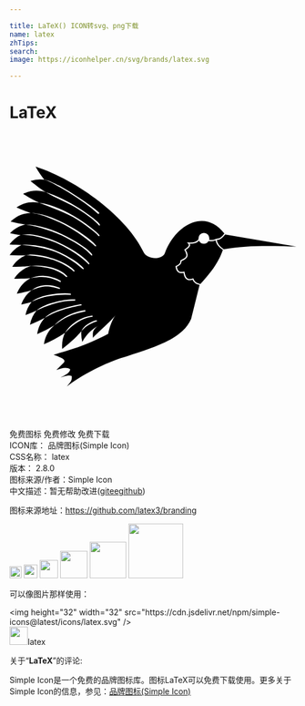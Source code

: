 ```yaml
---

title: LaTeX() ICON转svg、png下载
name: latex
zhTips: 
search: 
image: https://iconhelper.cn/svg/brands/latex.svg

---
```


# LaTeX  <small style="font-size: 60%;font-weight: 100"></small>

<div id="svg" class="svg-wrap">
<svg role="img" viewBox="0 0 24 24" xmlns="http://www.w3.org/2000/svg"><title>LaTeX icon</title><path d="M2.176 2.813c.233.42.477.779.73 1.09h-.002a2.313 2.313 0 0 0-.357-.026 2.702 2.702 0 0 0-.791.13c.494.415.912.717 1.281.95.905.294 1.912.782 2.77 1.328.429.273.812.543 1.113.78.301.236.567.471.621.574.054.102-.001.139-.082.06-.081-.078-.302-.319-.6-.553a14.203 14.203 0 0 0-1.107-.775c-.775-.49-1.982-.96-2.715-1.414-.57-.182-1.182-.207-1.902.135.526.33.967.568 1.353.746 1.104.155 2.259.695 3.225 1.308.483.308.905.616 1.22.868.158.125.29.237.39.328.098.09.176.155.198.21.03.074-.02.104-.085.057-.032-.022-.085-.102-.182-.191a7.475 7.475 0 0 0-.385-.326c-.312-.25-.73-.553-1.21-.858-.894-.561-2.233-1.012-3.175-1.396-.601-.11-1.223-.06-1.904.389.449.2.837.35 1.182.464-.566.02-1.128.197-1.676.717.477.118.885.198 1.244.25-.44.09-.87.3-1.289.72.324.07.616.123.883.163-.329.159-.64.406-.924.783.373.03.703.042 1 .043-.36.166-.696.428-.996.85.533.026.979.024 1.363.002-.422.172-.812.464-1.144.969a11.66 11.66 0 0 0 1.629-.077l-.008.002c.99-.073 2.3.127 2.965.848.052.057-.024.118-.073.074-.648-.58-1.494-.827-2.892-.922-.544.15-1.047.447-1.461 1.075.535.007.981-.011 1.365-.047-.47.255-.871.643-1.137 1.304.483-.091.888-.19 1.237-.293-.363.265-.669.636-.873 1.194.324-.072.611-.146.87-.221a2.52 2.52 0 0 0-.513 1.096c.351-.13.655-.256.926-.38h.002c.283-.23.71-.457 1.289-.622.506-.145 1.082-.284 1.652-.301a3.63 3.63 0 0 1 .244 0c.1.003.063.104.006.103-.728-.008-1.302.132-1.873.295a9.8 9.8 0 0 0-1.318.526 2.5 2.5 0 0 0-.551 1.191c.495-.198.899-.388 1.238-.568-.311.333-.543.76-.635 1.357a11.794 11.794 0 0 0 1.442-.744c-.432.362-.764.844-.879 1.588a10.81 10.81 0 0 0 1.766-.957c-.184.372-.281.807-.235 1.35.762-.585 1.245-1.056 1.604-1.473a2.67 2.67 0 0 0 .076.885c.449-.772.897-1.093 1.353-1.358-.563.37-.464.671-.464 1.014.683-.72 1.636-1.483 1.927-1.961-.39.585-.547 1.14-.65 1.629-1.994 1.055-3.21 1.33-4.57 1.752.528.194 1.095.383.861.652l-.625.623c.399-.124.805-.3 1.158-.058-.034.327-.448.493-.8.683.62-.224.756-.173.92-.12.08.391-.203.602-.387.86 1.565-1.19 3.606-2.128 5.045-2.521 2.022-.681 4.632-1.39 5.341-3.117.235-.946.478-1.905.707-2.842-.111-.035-.245-.063-.35-.133a.655.655 0 0 1-.234-.299c-.252.066-.441.031-.56-.088-.118-.117-.168-.294-.203-.49-.204.042-.364.017-.47-.076-.114-.102-.17-.26-.198-.443l-.006-.041.037-.014a.84.84 0 0 0 .3-.195.256.256 0 0 0 .071-.225l-.006-.037.03-.016c.163-.093.346-.168.43-.279a.277.277 0 0 0 .05-.21.886.886 0 0 0-.154-.36l-.028-.04.04-.027c.118-.09.246-.176.31-.257.032-.041.046-.077.045-.11 0-.033-.015-.071-.065-.119l-.097-.094.135.006c.212.009.396-.006.539-.053a.5.5 0 0 0 .296-.224.455.455 0 0 1-.005-.074.455.455 0 0 1 .455-.455.455.455 0 0 1 .455.455.455.455 0 0 1-.022.132c.184.016.359.008.524-.064l.037-.012c.236-.084.333.045.72-.459-1.69-2.191-4.158-.632-4.978 1.625-.21.577-1.405.577-1.752-.002-1.37-2.95-5.531-6.067-9.072-7.216zm.732 1.091c.252-.009 1.13.453 1.31.52a23.6 23.6 0 0 1 1.567.967c.505.336.961.663 1.274.902.156.12.277.218.351.285.037.034.064.057.08.082a.079.079 0 0 1 .01.022.056.056 0 0 1-.004.045c-.01.02-.03.03-.043.03a.075.075 0 0 1-.027 0c-.057.001-.202-.163-.496-.415a23.427 23.427 0 0 0-2.758-1.826c-.504-.28-.956-.54-1.264-.612zM1.766 6.691c.812 0 1.89.365 2.931.92C5.74 8.168 6.74 8.83 7.223 9.39c.066.076-.019.123-.077.068-.52-.496-1.462-1.206-2.498-1.758-.637-.336-2.148-1.005-2.882-1.008zm-.428.967c1.116.015 2.348.446 3.432.996.541.275 1.024.57 1.396.832.372.263.673.523.734.657.062.133-.019.13-.086.054a4.404 4.404 0 0 0-.705-.627 11.496 11.496 0 0 0-1.384-.824c-.963-.482-2.284-.926-3.387-1.088zm.162.815c.066-.003.133 0 .201.006.822.071 1.719.366 2.533.748 1.087.509 2.035 1.157 2.434 1.666.035.045-.011.133-.078.064-.428-.44-1.32-1.132-2.397-1.637C3.28 8.9 1.91 8.45.93 8.541c.188-.024.373-.061.57-.068zm16.541.013c-.365.475-.53.425-.701.465.093.431.35.587.586.772 2.02-.372 4.29-.274 6.08-.225l-5.963-1.01-.002-.002zm-.803.494c-.19.077-.387.079-.584.06a.455.455 0 0 1-.39.224.455.455 0 0 1-.414-.268.616.616 0 0 1-.301.21 1.57 1.57 0 0 1-.492.054c.02.035.054.067.054.103a.275.275 0 0 1-.07.174c-.073.093-.188.172-.295.25a.946.946 0 0 1 .149.361.388.388 0 0 1-.07.284c-.106.14-.287.211-.438.295a.374.374 0 0 1-.092.267.886.886 0 0 1-.297.197c.027.157.074.283.154.354.086.076.212.104.426.049l.055-.016.01.055c.034.207.088.386.187.484.1.099.243.135.502.055l.049-.016.015.05a.53.53 0 0 0 .21.282c.087.06.25.112.36.147.798-.868 1.525-1.772 1.884-2.86-.225-.176-.508-.335-.612-.795zM1.44 9.348a6.683 6.683 0 0 1 2.77.64c.92.43 1.658.939 1.975 1.307.074.087-.02.122-.073.074a8.186 8.186 0 0 0-1.947-1.29c-.904-.416-2.196-.646-3.16-.718.145-.01.29-.014.435-.013zm.432.816c.61.02 1.24.155 1.807.352.756.262 1.42.614 1.746.98.044.05-.005.13-.072.07-.349-.304-.962-.694-1.707-.953-.575-.195-1.616-.367-2.27-.396.196-.021.293-.06.496-.053zm.893 1.781c.05 0 .103.004.156.008.424.034.886.133 1.342.406.043.026.049.136-.05.09-.856-.402-1.327-.489-2.458-.308.338-.113.652-.199 1.01-.196zm.416.784c.3.004.613.062.998.216.044.018.08.126-.033.094-.857-.243-1.167-.328-2.288.104.281-.229.62-.367 1.022-.403.1-.009.2-.013.3-.011zm1.459.681c.156 0 .311.009.46.026.053.005.055.102-.007.1a7.9 7.9 0 0 0-1.838.114c-.243.046-.422.044-1.404.46.286-.234.795-.451 1.386-.56.444-.08.934-.142 1.403-.14zm1.336.906c.035-.005.105.084.017.1-.73.136-1.244.268-1.795.455-.216.074-.579.207-1.242.588.259-.269.655-.494 1.213-.684a10.65 10.65 0 0 1 1.807-.459zm.31.508c.075-.012.099.087.022.102-1.217.24-1.76.556-2.541 1.144.503-.523 1.296-1.05 2.52-1.246zm.596.447a.095.095 0 0 1 .03 0c.06.011.069.089-.009.1-.872.13-1.479.555-2.257 1.332.295-.494 1.006-1.242 2.236-1.432zm.371.391c.046-.005.116.073.025.1-.193.056-.433.15-.67.3-.182.118-.302.202-.6.508.112-.245.299-.435.546-.591.246-.157.507-.293.699-.317z"/></svg>
</div>
<detail full-name='latex'></detail>

<div class="detail-page">
<p>
<span><span class="badge-success badge">免费图标</span> <span class="badge-success badge">免费修改</span>  <span class="badge-success badge">免费下载</span> </span>
<br/>
<span>
ICON库：
<span class="badge-secondary badge">品牌图标(Simple Icon)</span> 
</span>
<br/>
<span>
CSS名称：
<span class="badge-secondary badge">latex</span> 
</span>

<br/>
<span>
版本：
<span class="badge-secondary badge">2.8.0</span> 
</span>
<br/>
<span>图标来源/作者：<span class="badge-light badge">Simple Icon</span></span> 
<br/>
<span class="zh-detail">中文描述：暂无<span class="help-link"><span>帮助改进</span>(<a href="https://gitee.com/liuwave/icon-helper/edit/master/json/brands/latex.json" target="_blank" rel="noopener noreferrer">gitee</a><a href="https://github.com/liuwave/icon-helper/edit/master/json/brands/latex.json" target="_blank" rel="noopener noreferrer">github</a></span>)</span><br/>
</p>
</div><div class="description description alert alert-light"><p>图标来源地址：<a href="https://github.com/latex3/branding" target="_blank" rel="noopener noreferrer">https://github.com/latex3/branding</a></p></div>
<div class="alert alert-dark">
<img height="21" width="21" src="https://cdn.jsdelivr.net/npm/simple-icons@latest/icons/latex.svg" />
<img height="24" width="24" src="https://cdn.jsdelivr.net/npm/simple-icons@latest/icons/latex.svg" />
<img height="32" width="32" src="https://cdn.jsdelivr.net/npm/simple-icons@latest/icons/latex.svg" />
<img height="48" width="48" src="https://cdn.jsdelivr.net/npm/simple-icons@latest/icons/latex.svg" />
<img height="64" width="64" src="https://cdn.jsdelivr.net/npm/simple-icons@latest/icons/latex.svg" />
<img height="96" width="96" src="https://cdn.jsdelivr.net/npm/simple-icons@latest/icons/latex.svg" />

</div>
<div>
  <p>可以像图片那样使用：    
  </p>
  <div class="alert alert-primary" style="font-size: 14px">
    &lt;img height="32" width="32" src="https://cdn.jsdelivr.net/npm/simple-icons@latest/icons/latex.svg" /&gt;
    <copy-btn content='<img height="32" width="32" src="https://cdn.jsdelivr.net/npm/simple-icons@latest/icons/latex.svg" />'></copy-btn>
  </div>
  <div class="alert alert-secondary">
    <img height="32" width="32" src="https://cdn.jsdelivr.net/npm/simple-icons@latest/icons/latex.svg" />latex
    <copy-btn content="latex" btn-title="复制图标名称"></copy-btn>
  </div>
</div>
<div class="icon-detail__container">
<p>关于“<b>LaTeX</b>”的评论:</p>
</div>
<Vssue title="关于“LaTeX”的评论" />
<div><p>Simple Icon是一个免费的品牌图标库。图标LaTeX可以免费下载使用。更多关于  Simple Icon的信息，参见：<a target="_blank" href="https://iconhelper.cn/brands.html">品牌图标(Simple Icon)</a>
</p></div>
